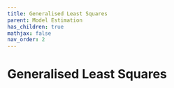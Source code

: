```yaml
---
title: Generalised Least Squares
parent: Model Estimation
has_children: true
mathjax: false
nav_order: 2
---
```


# Generalised Least Squares
